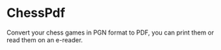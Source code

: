 # ChessPdf
Convert your chess games in PGN format to PDF, you can print them or read them on an e-reader.
